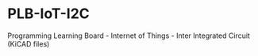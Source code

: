 # PLB-IoT-I2C
Programming Learning Board - Internet of Things - Inter Integrated Circuit (KiCAD files)

